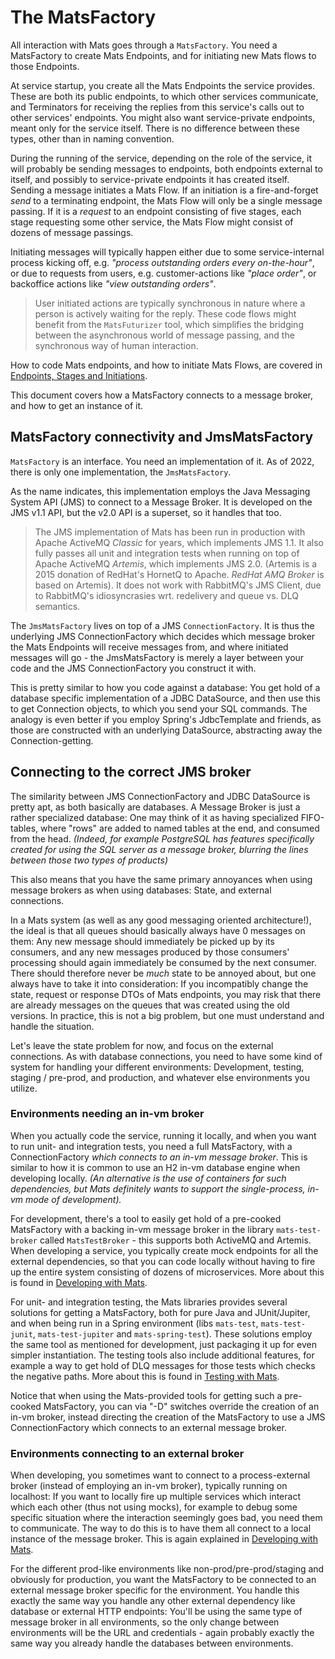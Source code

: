 # The MatsFactory

All interaction with Mats goes through a `MatsFactory`. You need a MatsFactory to create Mats Endpoints, and for
initiating new Mats flows to those Endpoints.

At service startup, you create all the Mats Endpoints the service provides. These are both its public endpoints, to
which other services communicate, and Terminators for receiving the replies from this service's calls out to other
services' endpoints. You might also want service-private endpoints, meant only for the service itself. There is no
difference between these types, other than in naming convention.

During the running of the service, depending on the role of the service, it will probably be sending messages to
endpoints, both endpoints external to itself, and possibly to service-private endpoints it has created itself. Sending a
message initiates a Mats Flow. If an initiation is a fire-and-forget _send_ to a terminating endpoint, the Mats Flow
will only be a single message passing. If it is a _request_ to an endpoint consisting of five stages, each stage
requesting some other service, the Mats Flow might consist of dozens of message passings.

Initiating messages will typically happen either due to some service-internal process kicking off, e.g. _"process
outstanding orders every on-the-hour"_, or due to requests from users, e.g. customer-actions like _"place order"_, or
backoffice actions like _"view outstanding orders"_.

> User initiated actions are typically synchronous in nature where a person is actively waiting for the reply. These code flows might benefit from the `MatsFuturizer` tool, which simplifies the bridging between the asynchronous world of message passing, and the synchronous way of human interaction.

How to code Mats endpoints, and how to initiate Mats Flows, are covered
in [Endpoints, Stages and Initiations](EndpointsAndInitiations.md).

This document covers how a MatsFactory connects to a message broker, and how to get an instance of it.

## MatsFactory connectivity and JmsMatsFactory

`MatsFactory` is an interface. You need an implementation of it. As of 2022, there is only one implementation, the
`JmsMatsFactory`.

As the name indicates, this implementation employs the Java Messaging System API (JMS) to connect to a Message Broker.
It is developed on the JMS v1.1 API, but the v2.0 API is a superset, so it handles that too.

> The JMS implementation of Mats has been run in production with Apache ActiveMQ _Classic_ for years, which implements JMS 1.1. It also fully passes all unit and integration tests when running on top of Apache ActiveMQ _Artemis_, which implements JMS 2.0. (Artemis is a 2015 donation of RedHat's HornetQ to Apache. _RedHat AMQ Broker_ is based on Artemis). It does not work with RabbitMQ's JMS Client, due to RabbitMQ's idiosyncrasies wrt. redelivery and queue vs. DLQ semantics.

The `JmsMatsFactory` lives on top of a JMS `ConnectionFactory`. It is thus the underlying JMS ConnectionFactory which
decides which message broker the Mats Endpoints will receive messages from, and where initiated messages will go - the
JmsMatsFactory is merely a layer between your code and the JMS ConnectionFactory you construct it with.

This is pretty similar to how you code against a database: You get hold of a database specific implementation of a JDBC
DataSource, and then use this to get Connection objects, to which you send your SQL commands. The analogy is even better
if you employ Spring's JdbcTemplate and friends, as those are constructed with an underlying DataSource, abstracting
away the Connection-getting.

## Connecting to the correct JMS broker

The similarity between JMS ConnectionFactory and JDBC DataSource is pretty apt, as both basically are databases. A
Message Broker is just a rather specialized database: One may think of it as having specialized FIFO-tables, where
"rows" are added to named tables at the end, and consumed from the head. _(Indeed, for example PostgreSQL has features
specifically created for using the SQL server as a message broker, blurring the lines between those two types of
products)_

This also means that you have the same primary annoyances when using message brokers as when using databases: State, and
external connections.

In a Mats system (as well as any good messaging oriented architecture!), the ideal is that all queues should basically
always have 0 messages on them: Any new message should immediately be picked up by its consumers, and any new messages
produced by those consumers' processing should again immediately be consumed by the next consumer. There should
therefore never be _much_ state to be annoyed about, but one always have to take it into consideration: If you
incompatibly change the state, request or response DTOs of Mats endpoints, you may risk that there are already messages
on the queues that was created using the old versions. In practice, this is not a big problem, but one must understand
and handle the situation.

Let's leave the state problem for now, and focus on the external connections. As with database connections, you need to
have some kind of system for handling your different environments: Development, testing, staging / pre-prod, and
production, and whatever else environments you utilize.

### Environments needing an in-vm broker

When you actually code the service, running it locally, and when you want to run unit- and integration tests, you need a
full MatsFactory, with a ConnectionFactory _which connects to an in-vm message broker_. This is similar to how it is
common to use an H2 in-vm database engine when developing locally. _(An alternative is the use of containers for such
dependencies, but Mats definitely wants to support the single-process, in-vm mode of development)._

For development, there's a tool to easily get hold of a pre-cooked MatsFactory with a backing in-vm message broker in
the library `mats-test-broker` called `MatsTestBroker` - this supports both ActiveMQ and Artemis. When developing a
service, you typically create mock endpoints for all the external dependencies, so that you can code locally without
having to fire up the entire system consisting of dozens of microservices. More about this is found in
[Developing with Mats](DevelopingWithMats.md).

For unit- and integration testing, the Mats libraries provides several solutions for getting a MatsFactory, both for
pure Java and JUnit/Jupiter, and when being run in a Spring environment (libs `mats-test`, `mats-test-junit`,
`mats-test-jupiter` and `mats-spring-test`). These solutions employ the same tool as mentioned for development, just
packaging it up for even simpler instantiation. The testing tools also include additional features, for example a way to
get hold of DLQ messages for those tests which checks the negative paths. More about this is found
in [Testing with Mats](TestingWithMats.md).

Notice that when using the Mats-provided tools for getting such a pre-cooked MatsFactory, you can via "-D" switches
override the creation of an in-vm broker, instead directing the creation of the MatsFactory to use a JMS
ConnectionFactory which connects to an external message broker.

### Environments connecting to an external broker

When developing, you sometimes want to connect to a process-external broker (instead of employing an in-vm broker),
typically running on localhost: If you want to locally fire up multiple services which interact which each other (thus
not using mocks), for example to debug some specific situation where the interaction seemingly goes bad, you need them
to communicate. The way to do this is to have them all connect to a local instance of the message broker. This is again
explained in [Developing with Mats](DevelopingWithMats.md).

For the different prod-like environments like non-prod/pre-prod/staging and obviously for production, you want the
MatsFactory to be connected to an external message broker specific for the environment. You handle this exactly the same
way you handle any other external dependency like database or external HTTP endpoints: You'll be using the same type of
message broker in all environments, so the only change between environments will be the URL and credentials - again
probably exactly the same way you already handle the databases between environments.